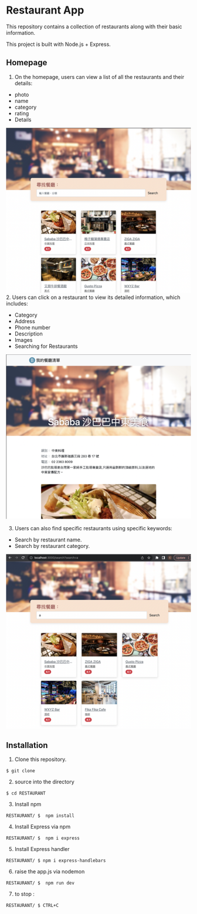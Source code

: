 # Restaurant App

This repository contains a collection of restaurants along with their basic information.

This project is built with Node.js + Express.

## Homepage

1. On the homepage, users can view a list of all the restaurants and their details:

  - photo
  - name
  - category
  - rating
  - Details

![search page](./images/index.png)
2. Users can click on a restaurant to view its detailed information, which includes:

  - Category
  - Address
  - Phone number
  - Description
  - Images
  - Searching for Restaurants

![search page](./images/details.png)

3. Users can also find specific restaurants using specific keywords:

  - Search by restaurant name.
  - Search by restaurant category.

  
![search page](./images/search.png)

## Installation 
1. Clone this repository.

``` 
$ git clone 
```

2. source into the directory

```
$ cd RESTAURANT
```

3. Install npm 

```
RESTAURANT/ $  npm install 
```

4. Install Express via npm

```
RESTAURANT/ $  npm i express
```
5. Install Express handler
```
RESTAURANT/ $ npm i express-handlebars
```
6. raise the app.js via nodemon

```
RESTAURANT/ $  npm run dev 
```

7. to stop :

```
RESTAURANT/ $ CTRL+C
```